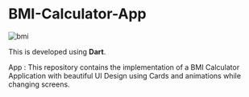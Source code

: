 # BMI-Calculator-App

![bmi](https://user-images.githubusercontent.com/60261673/114537119-726d4a00-9c6f-11eb-9f5c-a8672eff1bbb.gif)


This is developed using **Dart**.

App : This repository contains the implementation of a BMI Calculator Application with beautiful UI Design using Cards and animations while changing screens.   

